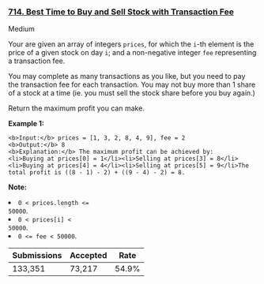 ### [714. Best Time to Buy and Sell Stock with Transaction Fee](https://leetcode.com/problems/best-time-to-buy-and-sell-stock-with-transaction-fee/)

Medium

Your are given an array of integers `` prices ``, for which the `` i ``-th element is the price of a given stock on day `` i ``; and a non-negative integer `` fee `` representing a transaction fee.

You may complete as many transactions as you like, but you need to pay the transaction fee for each transaction. You may not buy more than 1 share of a stock at a time (ie. you must sell the stock share before you buy again.)

Return the maximum profit you can make.

__Example 1:__  

```
<b>Input:</b> prices = [1, 3, 2, 8, 4, 9], fee = 2
<b>Output:</b> 8
<b>Explanation:</b> The maximum profit can be achieved by:
<li>Buying at prices[0] = 1</li><li>Selling at prices[3] = 8</li><li>Buying at prices[4] = 4</li><li>Selling at prices[5] = 9</li>The total profit is ((8 - 1) - 2) + ((9 - 4) - 2) = 8.
```

__Note:__<li><code>0 < prices.length <= 50000</code>.</li><li><code>0 < prices[i] < 50000</code>.</li><li><code>0 <= fee < 50000</code>.</li>

| Submissions    | Accepted     | Rate   |
| -------------- | ------------ | ------ |
| 133,351 | 73,217 | 54.9% |